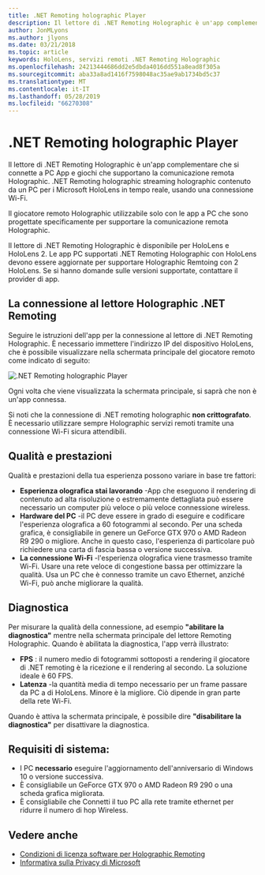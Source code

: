 ```yaml
---
title: .NET Remoting holographic Player
description: Il lettore di .NET Remoting Holographic è un'app complementare che si connette a PC App e giochi che supportano la comunicazione remota Holographic. .NET Remoting holographic streaming holographic contenuto da un PC per i Microsoft HoloLens in tempo reale, usando una connessione Wi-Fi.
author: JonMLyons
ms.author: jlyons
ms.date: 03/21/2018
ms.topic: article
keywords: HoloLens, servizi remoti .NET Remoting Holographic
ms.openlocfilehash: 24213444686dd2e5dbda4016dd551a8ead8f305a
ms.sourcegitcommit: aba33a8ad1416f7598048ac35ae9ab1734bd5c37
ms.translationtype: MT
ms.contentlocale: it-IT
ms.lasthandoff: 05/28/2019
ms.locfileid: "66270308"
---
```

# <a name="holographic-remoting-player"></a>.NET Remoting holographic Player

Il lettore di .NET Remoting Holographic è un'app complementare che si connette a PC App e giochi che supportano la comunicazione remota Holographic. .NET Remoting holographic streaming holographic contenuto da un PC per i Microsoft HoloLens in tempo reale, usando una connessione Wi-Fi.

Il giocatore remoto Holographic utilizzabile solo con le app a PC che sono progettate specificamente per supportare la comunicazione remota Holographic.

Il lettore di .NET Remoting Holographic è disponibile per HoloLens e HoloLens 2.  Le app PC supportati .NET Remoting Holographic con HoloLens devono essere aggiornate per supportare Holographic Remtoing con 2 HoloLens.  Se si hanno domande sulle versioni supportate, contattare il provider di app.

## <a name="connecting-to-the-holographic-remoting-player"></a>La connessione al lettore Holographic .NET Remoting

Seguire le istruzioni dell'app per la connessione al lettore di .NET Remoting Holographic. È necessario immettere l'indirizzo IP del dispositivo HoloLens, che è possibile visualizzare nella schermata principale del giocatore remoto come indicato di seguito:

![.NET Remoting holographic Player](images/holographicremotingplayer.png)

Ogni volta che viene visualizzata la schermata principale, si saprà che non è un'app connessa.

Si noti che la connessione di .NET remoting holographic **non crittografato**. È necessario utilizzare sempre Holographic servizi remoti tramite una connessione Wi-Fi sicura attendibili.

## <a name="quality-and-performance"></a>Qualità e prestazioni

Qualità e prestazioni della tua esperienza possono variare in base tre fattori:
* **Esperienza olografica stai lavorando** -App che eseguono il rendering di contenuto ad alta risoluzione o estremamente dettagliata può essere necessario un computer più veloce o più veloce connessione wireless.
* **Hardware del PC** -il PC deve essere in grado di eseguire e codificare l'esperienza olografica a 60 fotogrammi al secondo. Per una scheda grafica, è consigliabile in genere un GeForce GTX 970 o AMD Radeon R9 290 o migliore. Anche in questo caso, l'esperienza di particolare può richiedere una carta di fascia bassa o versione successiva.
* **La connessione Wi-Fi** -l'esperienza olografica viene trasmesso tramite Wi-Fi. Usare una rete veloce di congestione bassa per ottimizzare la qualità. Usa un PC che è connesso tramite un cavo Ethernet, anziché Wi-Fi, può anche migliorare la qualità.

## <a name="diagnostics"></a>Diagnostica

Per misurare la qualità della connessione, ad esempio **"abilitare la diagnostica"** mentre nella schermata principale del lettore Remoting Holographic. Quando è abilitata la diagnostica, l'app verrà illustrato:
* **FPS** : il numero medio di fotogrammi sottoposti a rendering il giocatore di .NET remoting è la ricezione e il rendering al secondo. La soluzione ideale è 60 FPS.
* **Latenza** -la quantità media di tempo necessario per un frame passare da PC a di HoloLens. Minore è la migliore. Ciò dipende in gran parte della rete Wi-Fi.

Quando è attiva la schermata principale, è possibile dire **"disabilitare la diagnostica"** per disattivare la diagnostica.

## <a name="pc-system-requirements"></a>Requisiti di sistema:
* I PC **necessario** eseguire l'aggiornamento dell'anniversario di Windows 10 o versione successiva.
* È consigliabile un GeForce GTX 970 o AMD Radeon R9 290 o una scheda grafica migliorata.
* È consigliabile che Connetti il tuo PC alla rete tramite ethernet per ridurre il numero di hop Wireless.

## <a name="see-also"></a>Vedere anche
* [Condizioni di licenza software per Holographic Remoting](microsoft-holographic-remoting-software-license-terms.md)
* [Informativa sulla Privacy di Microsoft](https://go.microsoft.com/fwlink/?LinkId=521839)
